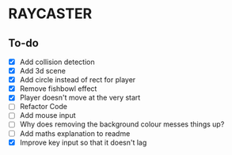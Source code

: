 # RAYCASTER

## To-do

- [x] Add collision detection
- [x] Add 3d scene
- [x] Add circle instead of rect for player
- [x] Remove fishbowl effect
- [x] Player doesn't move at the very start
- [ ] Refactor Code
- [ ] Add mouse input
- [ ] Why does removing the background colour messes things up?
- [ ] Add maths explanation to readme
- [x] Improve key input so that it doesn't lag
